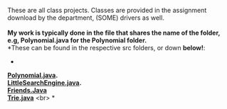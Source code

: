 These are all class projects. Classes are provided in the assignment download by the department, (SOME) drivers as well. <br/>
<br/>
**My work is typically done in the file that shares the name of the folder, e.g, Polynomial.java for the Polynomial folder.** <br/>
*These can be found in the respective src folders, or down **below!**:  <br/>

*
**[Polynomial.java](https://github.com/gBlaku/Data-Structurescs112-/blob/master/Polynomial/src/poly/Polynomial.java).** <br/>
**[LittleSearchEngine.java](https://github.com/gBlaku/Data-Structures-cs112-/blob/master/Little%20Search%20Engine/src/lse/LittleSearchEngine.java).**<br/>
**[Friends.Java](https://github.com/gBlaku/Data-Structures-cs112-/blob/master/Friends/src/friends/Friends.java)** <br/>
**[Trie.java](https://github.com/gBlaku/Data-Structures-cs112-/blob/master/Trie/src/Trie/Trie.java)** <br\>
 *

